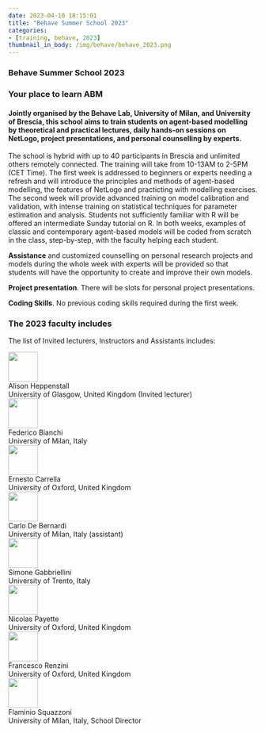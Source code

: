 ```yaml
---
date: 2023-04-10 18:15:01
title: "Behave Summer School 2023"
categories:
- [training, behave, 2023]
thumbnail_in_body: /img/behave/behave_2023.png
---
```


<h3 class="_excerpt_ignore">Behave Summer School 2023</h3>

### Your place to learn ABM
#### Jointly organised by the Behave Lab, University of Milan, and University of Brescia, this school aims to train students on agent-based modelling by theoretical and practical lectures, daily hands-on sessions on NetLogo, project presentations, and personal counselling by experts.

The school is hybrid with up to 40 participants in Brescia and unlimited others remotely connected. The training will take from 10-13AM to 2-5PM (CET Time).
The first week is addressed to beginners or experts needing a refresh and will introduce the principles and methods of agent-based modelling, the features of NetLogo and practicting with modelling exercises.
The second week will provide advanced training on model calibration and validation, with intense training on statistical techniques for parameter estimation and analysis.
Students not sufficiently familiar with R will be offered an intermediate Sunday tutorial on R. In both weeks, examples of classic and contemporary agent-based models will be coded from scratch in the class, step-by-step, with the faculty helping each student.

**Assistance** and customized counselling on personal research projects and models during the whole week with experts will be provided so that students will have the opportunity to create and improve their own models.

**Project presentation**. There will be slots for personal project presentations.

**Coding Skills**. No previous coding skills required during the first week.

### The 2023 faculty includes

The list of Invited lecturers, Instructors and Assistants includes:

<div class="post_flex_center">
    <div class="post_block-item">
        <div class="post_flex_center">
            <div style="margin-right: 20px">
                <img width="60px" src="https://abmschool.behavelab.org/images/Alison.jpg" />
            </div>
            <div class="post_block-item">Alison Heppenstall <br> University of Glasgow, United Kingdom (Invited lecturer)</div>
        </div>
    </div>
    <div class="post_block-item">
        <div class="post_flex_center">
            <div style="margin-right: 20px">
                <img width="60px" src="https://abmschool.behavelab.org/images/Federico.png" />
            </div>
            <div class="post_block-item">Federico Bianchi <br> University of Milan, Italy</div>
        </div>
    </div>
</div>

<div class="post_flex_center">
    <div class="post_block-item">
        <div class="post_flex_center">
            <div style="margin-right: 20px">
                <img width="60px" src="https://abmschool.behavelab.org/images/Ernesto.jpg" />
            </div>
            <div class="post_block-item">Ernesto Carrella <br> University of Oxford, United Kingdom</div>
        </div>
    </div>
    <div class="post_block-item">
        <div class="post_flex_center">
            <div style="margin-right: 20px">
                <img width="60px" src="https://abmschool.behavelab.org/images/Carlo.PNG" />
            </div>
            <div class="post_block-item">Carlo De Bernardi <br> University of Milan, Italy (assistant)</div>
        </div>
    </div>
</div>

<div class="post_flex_center">
    <div class="post_block-item">
        <div class="post_flex_center">
            <div style="margin-right: 20px">
                <img width="60px" src="https://abmschool.behavelab.org/images/Simone.jpg" />
            </div>
            <div class="post_block-item">Simone Gabbriellini <br> University of Trento, Italy</div>
        </div>
    </div>
    <div class="post_block-item">
        <div class="post_flex_center">
            <div style="margin-right: 20px">
                <img width="60px" src="https://abmschool.behavelab.org/images/Nicolas.jpg" />
            </div>
            <div class="post_block-item">Nicolas Payette <br> University of Oxford, United Kingdom</div>
        </div>
    </div>
</div>

<div class="post_flex_center">
    <div class="post_block-item">
        <div class="post_flex_center">
            <div style="margin-right: 20px">
                <img width="60px" src="https://abmschool.behavelab.org/images/Francesco.png" />
            </div>
            <div class="post_block-item">Francesco Renzini <br> University of Oxford, United Kingdom</div>
        </div>
    </div>
    <div class="post_block-item">
        <div class="post_flex_center">
            <div style="margin-right: 20px">
                <img width="60px" src="https://abmschool.behavelab.org/images/Federico.png" />
            </div>
            <div class="post_block-item">Flaminio Squazzoni <br> University of Milan, Italy, School Director</div>
        </div>
    </div>
</div>















